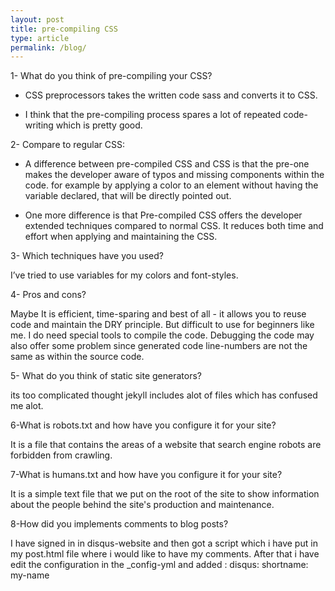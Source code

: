 ```yaml
---
layout: post
title: pre-compiling CSS
type: article
permalink: /blog/
---
```


1- What do you think of pre-compiling your CSS?

- CSS preprocessors takes the written code sass and converts it to CSS.

- I think that the pre-compiling process spares a lot of repeated code-writing which is pretty good.

2- Compare to regular CSS:

- A difference between pre-compiled CSS and CSS is that the pre-one makes the developer aware of typos and missing components within the code. for example by applying a color to an element without having the variable declared, that will be directly pointed out.

- One more difference is that Pre-compiled CSS offers the developer extended techniques compared to normal CSS.
It reduces both time and effort when applying and maintaining the CSS.

3- Which techniques have you used?

I’ve tried to use variables for my colors and font-styles.

4- Pros and cons?

Maybe It is efficient, time-sparing and best of all - it allows you to reuse code and maintain the DRY principle. But difficult to use for beginners like me. I do need special tools to compile the code. Debugging the code may also offer some problem since generated code line-numbers are not the same as within the source code.

5- What do you think of static site generators?

its too complicated thought jekyll includes alot of files which has confused me alot.

6-What is robots.txt and how have you configure it for your site?

It is a file that contains the areas of a website that search engine robots are forbidden from crawling.

7-What is humans.txt and how have you configure it for your site?

It is a simple text file that we put on the root of the site to show information about the people behind the site's production and maintenance.

8-How did you implements comments to blog posts?

I have signed in in disqus-website and then got a script which i have put in my post.html file where i would like to have my comments.
After that i have edit the configuration in the _config-yml and added :
disqus:
  shortname: my-name

